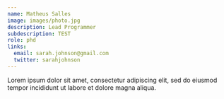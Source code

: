 ```yaml
---
name: Matheus Salles
image: images/photo.jpg
description: Lead Programmer
subdescription: TEST
role: phd
links:
  email: sarah.johnson@gmail.com
  twitter: sarahjohnson
---
```


Lorem ipsum dolor sit amet, consectetur adipiscing elit, sed do eiusmod tempor incididunt ut labore et dolore magna aliqua.
